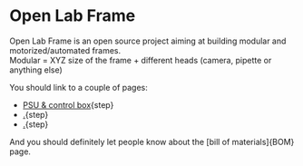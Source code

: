 # Open Lab Frame  
Open Lab Frame is an open source project aiming at building modular and motorized/automated frames.  
Modular  = XYZ size of the frame + different heads (camera, pipette or anything else)  

You should link to a couple of pages:

* [PSU & control box](psu_control.md){step}
* [.](testpage1.md){step}
* [.](testpage2.md){step}

And you should definitely let people know about the [bill of materials]{BOM} page.
